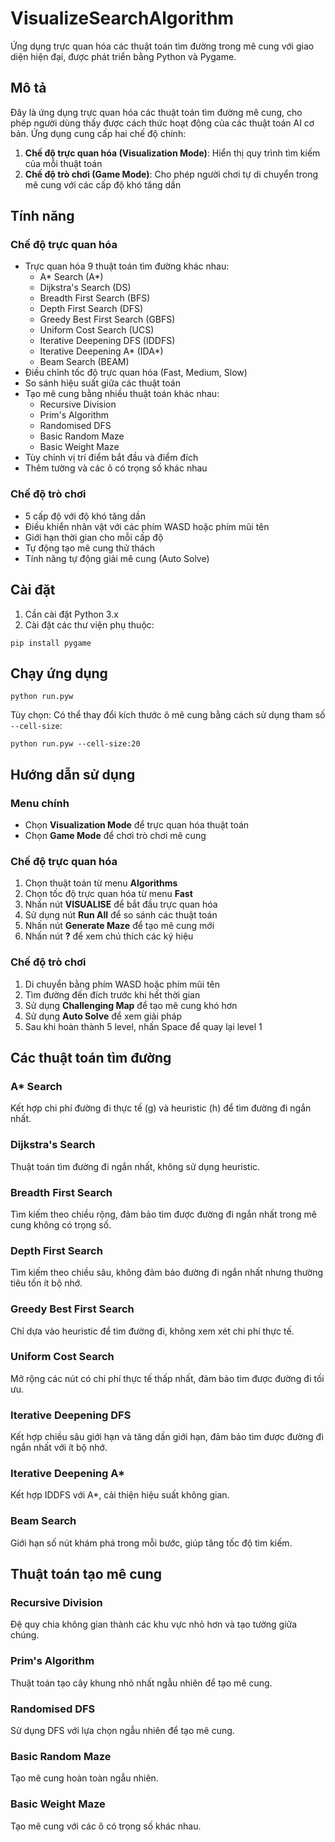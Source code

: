 # VisualizeSearchAlgorithm

Ứng dụng trực quan hóa các thuật toán tìm đường trong mê cung với giao diện hiện đại, được phát triển bằng Python và Pygame.

## Mô tả

Đây là ứng dụng trực quan hóa các thuật toán tìm đường mê cung, cho phép người dùng thấy được cách thức hoạt động của các thuật toán AI cơ bản. Ứng dụng cung cấp hai chế độ chính:

1. **Chế độ trực quan hóa (Visualization Mode)**: Hiển thị quy trình tìm kiếm của mỗi thuật toán
2. **Chế độ trò chơi (Game Mode)**: Cho phép người chơi tự di chuyển trong mê cung với các cấp độ khó tăng dần

## Tính năng

### Chế độ trực quan hóa

- Trực quan hóa 9 thuật toán tìm đường khác nhau:
  - A* Search (A*)
  - Dijkstra's Search (DS)
  - Breadth First Search (BFS)
  - Depth First Search (DFS)
  - Greedy Best First Search (GBFS)
  - Uniform Cost Search (UCS)
  - Iterative Deepening DFS (IDDFS)
  - Iterative Deepening A* (IDA*)
  - Beam Search (BEAM)
- Điều chỉnh tốc độ trực quan hóa (Fast, Medium, Slow)
- So sánh hiệu suất giữa các thuật toán
- Tạo mê cung bằng nhiều thuật toán khác nhau:
  - Recursive Division
  - Prim's Algorithm
  - Randomised DFS
  - Basic Random Maze
  - Basic Weight Maze
- Tùy chỉnh vị trí điểm bắt đầu và điểm đích
- Thêm tường và các ô có trọng số khác nhau

### Chế độ trò chơi

- 5 cấp độ với độ khó tăng dần
- Điều khiển nhân vật với các phím WASD hoặc phím mũi tên
- Giới hạn thời gian cho mỗi cấp độ
- Tự động tạo mê cung thử thách
- Tính năng tự động giải mê cung (Auto Solve)

## Cài đặt

1. Cần cài đặt Python 3.x
2. Cài đặt các thư viện phụ thuộc:

```
pip install pygame
```

## Chạy ứng dụng

```
python run.pyw
```

Tùy chọn: Có thể thay đổi kích thước ô mê cung bằng cách sử dụng tham số `--cell-size`:

```
python run.pyw --cell-size:20
```

## Hướng dẫn sử dụng

### Menu chính

- Chọn **Visualization Mode** để trực quan hóa thuật toán
- Chọn **Game Mode** để chơi trò chơi mê cung

### Chế độ trực quan hóa

1. Chọn thuật toán từ menu **Algorithms**
2. Chọn tốc độ trực quan hóa từ menu **Fast**
3. Nhấn nút **VISUALISE** để bắt đầu trực quan hóa
4. Sử dụng nút **Run All** để so sánh các thuật toán
5. Nhấn nút **Generate Maze** để tạo mê cung mới
6. Nhấn nút **?** để xem chú thích các ký hiệu

### Chế độ trò chơi

1. Di chuyển bằng phím WASD hoặc phím mũi tên
2. Tìm đường đến đích trước khi hết thời gian
3. Sử dụng **Challenging Map** để tạo mê cung khó hơn
4. Sử dụng **Auto Solve** để xem giải pháp
5. Sau khi hoàn thành 5 level, nhấn Space để quay lại level 1

## Các thuật toán tìm đường

### A\* Search

Kết hợp chi phí đường đi thực tế (g) và heuristic (h) để tìm đường đi ngắn nhất.

### Dijkstra's Search

Thuật toán tìm đường đi ngắn nhất, không sử dụng heuristic.

### Breadth First Search

Tìm kiếm theo chiều rộng, đảm bảo tìm được đường đi ngắn nhất trong mê cung không có trọng số.

### Depth First Search

Tìm kiếm theo chiều sâu, không đảm bảo đường đi ngắn nhất nhưng thường tiêu tốn ít bộ nhớ.

### Greedy Best First Search

Chỉ dựa vào heuristic để tìm đường đi, không xem xét chi phí thực tế.

### Uniform Cost Search

Mở rộng các nút có chi phí thực tế thấp nhất, đảm bảo tìm được đường đi tối ưu.

### Iterative Deepening DFS

Kết hợp chiều sâu giới hạn và tăng dần giới hạn, đảm bảo tìm được đường đi ngắn nhất với ít bộ nhớ.

### Iterative Deepening A\*

Kết hợp IDDFS với A\*, cải thiện hiệu suất không gian.

### Beam Search

Giới hạn số nút khám phá trong mỗi bước, giúp tăng tốc độ tìm kiếm.

## Thuật toán tạo mê cung

### Recursive Division

Đệ quy chia không gian thành các khu vực nhỏ hơn và tạo tường giữa chúng.

### Prim's Algorithm

Thuật toán tạo cây khung nhỏ nhất ngẫu nhiên để tạo mê cung.

### Randomised DFS

Sử dụng DFS với lựa chọn ngẫu nhiên để tạo mê cung.

### Basic Random Maze

Tạo mê cung hoàn toàn ngẫu nhiên.

### Basic Weight Maze

Tạo mê cung với các ô có trọng số khác nhau.
